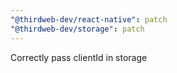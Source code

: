```yaml
---
"@thirdweb-dev/react-native": patch
"@thirdweb-dev/storage": patch
---
```


Correctly pass clientId in storage
